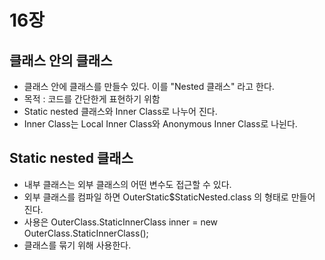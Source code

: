 # 16장

## 클래스 안의 클래스
- 클래스 안에 클래스를 만들수 있다. 이를 "Nested 클래스" 라고 한다.
- 목적 : 코드를 간단한게 표현하기 위함
- Static nested 클래스와 Inner Class로 나누어 진다.
- Inner Class는 Local Inner Class와 Anonymous Inner Class로 나뉜다.

## Static nested 클래스
- 내부 클래스는 외부 클래스의 어떤 변수도 접근할 수 있다.
- 외부 클래스를 컴파일 하면 OuterStatic$StaticNested.class 의 형태로 만들어 진다.
- 사용은 OuterClass.StaticInnerClass inner = new OuterClass.StaticInnerClass();
- 클래스를 묶기 위해 사용한다.
